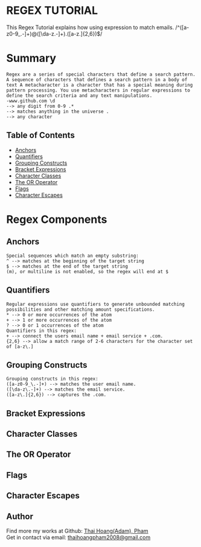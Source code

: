 # REGEX TUTORIAL

This Regex Tutorial explains how using expression to match emails.
/^([a-z0-9_.-]+)@([\da-z.-]+).([a-z.]{2,6})$/

# Summary
```
Regex are a series of special characters that define a search pattern. A sequence of characters that defines a search pattern in a body of text A metacharacter is a character that has a special meaning during pattern processing. You use metacharacters in regular expressions to define the search criteria and any text manipulations.
-www.github.com \d
--> any digit from 0-9 .* 
--> matches anything in the universe . 
--> any character
```
## Table of Contents

- [Anchors](#anchors)
- [Quantifiers](#quantifiers)
- [Grouping Constructs](#grouping-constructs)
- [Bracket Expressions](#bracket-expressions)
- [Character Classes](#character-classes)
- [The OR Operator](#the-or-operator)
- [Flags](#flags)
- [Character Escapes](#character-escapes)

# Regex Components

## Anchors
```
Special sequences which match an empty substring:
^ --> matches at the beginning of the target string
$ --> matches at the end of the target string
(m), or multiline is not enabled, so the regex will end at $
```
## Quantifiers
```
Regular expressions use quantifiers to generate unbounded matching possibilities and other matching amount specifications.
* --> 0 or more occurrences of the atom
+ --> 1 or more occurrences of the atom
? --> 0 or 1 occurrences of the atom
Quantifiers in this regex:
+ --> connect the users email name + email service + .com. 
{2,6} --> allow a match range of 2-6 characters for the character set of [a-z\.]
```
## Grouping Constructs
```
Grouping constructs in this regex:
([a-z0-9_\.-]+) --> matches the user email name. 
([\da-z\.-]+) --> matches the email service. 
([a-z\.]{2,6}) --> captures the .com.
```
## Bracket Expressions

## Character Classes

## The OR Operator

## Flags

## Character Escapes

## Author

Find more my works at Github: 
[Thai Hoang(Adam), Pham](https://github.com/ThiHoangPham)
</br>
Get in contact via email: thaihoangpham2008@gmail.com